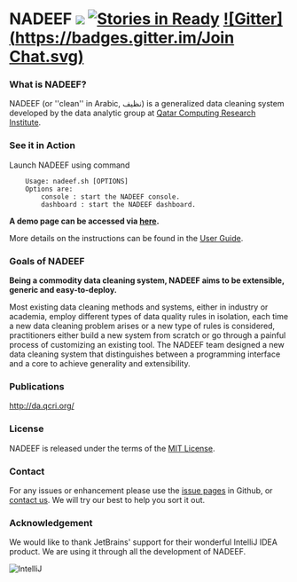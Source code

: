 
# NADEEF <img src="https://travis-ci.org/Qatar-Computing-Research-Institute/NADEEF.png" />  [![Stories in Ready](https://badge.waffle.io/qatar-computing-research-institute/nadeef.png?label=ready&title=Ready)](https://waffle.io/qatar-computing-research-institute/nadeef) [![Gitter](https://badges.gitter.im/Join Chat.svg)](https://gitter.im/Qatar-Computing-Research-Institute/NADEEF?utm_source=badge&utm_medium=badge&utm_campaign=pr-badge&utm_content=badge)

### What is NADEEF?

NADEEF (or ''clean'' in Arabic, نظيف) is a generalized data cleaning system developed by the data analytic group at [Qatar Computing Research Institute](http://da.qcri.org). 

### See it in Action

Launch NADEEF using command 
```
    Usage: nadeef.sh [OPTIONS]
    Options are:
        console : start the NADEEF console.
        dashboard : start the NADEEF dashboard.
```

**A demo page can be accessed via [here](http://nadeef.da.qcridemos.org/).**

More details on the instructions can be found in the [User Guide](https://github.com/daqcri/NADEEF/wiki/User-Guide).

### Goals of NADEEF

**Being a commodity data cleaning system, NADEEF aims to be extensible, generic and easy-to-deploy.**

Most existing data cleaning methods and systems, either in industry or academia,
employ different types of data quality rules in isolation, each time a new data cleaning problem arises or
a new type of rules is considered, practitioners either build a new system from scratch or go through a painful
process of customizing an existing tool. The NADEEF team designed a new data cleaning system that distinguishes
between a programming interface and a core to achieve generality and extensibility.

### Publications

http://da.qcri.org/

### License

NADEEF is released under the terms of the [MIT License](http://opensource.org/licenses/MIT).

### Contact

For any issues or enhancement please use the [issue pages](https://github.com/daqcri/NADEEF/issues) in Github, 
or [contact us](mailto:nadeef@qcri.org). We will try our best to help you sort it out.

### Acknowledgement

We would like to thank JetBrains' support for their wonderful IntelliJ IDEA product. We are using it through all the development of NADEEF.

![IntelliJ](https://www.jetbrains.com/idea/docs/logo_intellij_idea.png)

